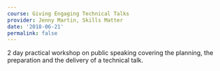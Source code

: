 ```yaml
---
course: Giving Engaging Technical Talks
provider: Jenny Martin, Skills Matter
date: '2018-06-21'
permalink: false
---
```


2 day practical workshop on public speaking covering the planning, the preparation
and the delivery of a technical talk.
